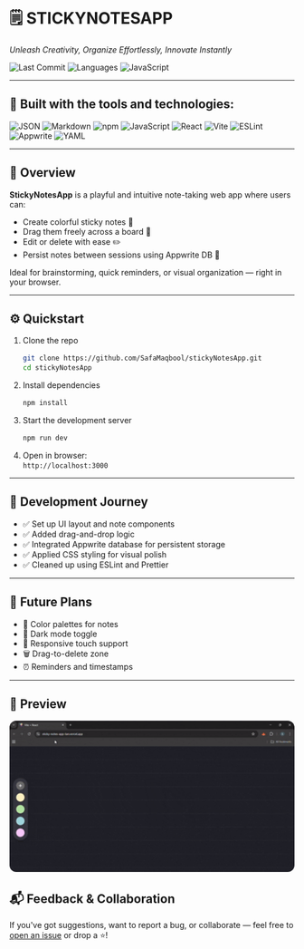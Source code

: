 # 🗒️ STICKYNOTESAPP

_Unleash Creativity, Organize Effortlessly, Innovate Instantly_

![Last Commit](https://img.shields.io/github/last-commit/SafaMaqbool/stickyNotesApp?color=blue&style=flat-square)
![Languages](https://img.shields.io/github/languages/count/SafaMaqbool/stickyNotesApp?style=flat-square)
![JavaScript](https://img.shields.io/github/languages/top/SafaMaqbool/stickyNotesApp?color=yellow&style=flat-square)

---

## 🚀 Built with the tools and technologies:

![JSON](https://img.shields.io/badge/format-JSON-informational?style=flat-square&logo=json)
![Markdown](https://img.shields.io/badge/docs-Markdown-black?style=flat-square&logo=markdown)
![npm](https://img.shields.io/badge/npm-%23CB3837.svg?style=flat-square&logo=npm&logoColor=white)
![JavaScript](https://img.shields.io/badge/JavaScript-F7DF1E.svg?style=flat-square&logo=javascript&logoColor=black)
![React](https://img.shields.io/badge/React-61DAFB.svg?style=flat-square&logo=react&logoColor=black)
![Vite](https://img.shields.io/badge/Vite-646CFF.svg?style=flat-square&logo=vite&logoColor=white)
![ESLint](https://img.shields.io/badge/ESLint-4B32C3?style=flat-square&logo=eslint&logoColor=white)
![Appwrite](https://img.shields.io/badge/Appwrite-F02E65?style=flat-square&logo=appwrite&logoColor=white)
![YAML](https://img.shields.io/badge/YAML-000000.svg?style=flat-square&logo=yaml&logoColor=white)

---

## 📌 Overview

**StickyNotesApp** is a playful and intuitive note-taking web app where users can:
- Create colorful sticky notes 📝
- Drag them freely across a board 🧲
- Edit or delete with ease ✏️
- Persist notes between sessions using Appwrite DB 💾

Ideal for brainstorming, quick reminders, or visual organization — right in your browser.

---

## ⚙️ Quickstart

1. Clone the repo  
   ```bash
   git clone https://github.com/SafaMaqbool/stickyNotesApp.git
   cd stickyNotesApp
   ```

2. Install dependencies  
   ```bash
   npm install
   ```

3. Start the development server  
   ```bash
   npm run dev
   ```

4. Open in browser:  
   `http://localhost:3000`

---

## 🧠 Development Journey

* ✅ Set up UI layout and note components
* ✅ Added drag-and-drop logic
* ✅ Integrated Appwrite database for persistent storage
* ✅ Applied CSS styling for visual polish
* ✅ Cleaned up using ESLint and Prettier

---

## 🌈 Future Plans

* 🎨 Color palettes for notes
* 🌙 Dark mode toggle
* 📱 Responsive touch support
* 🗑️ Drag-to-delete zone
* ⏰ Reminders and timestamps

---

## 🎥 Preview

<p align="center">
  <a href="./assets/demo.mp4" target="_blank">
    <img src="./assets/stickyNotes.gif" alt="Sticky Notes App Demo" width="700" style="border-radius: 12px;" />
  </a>
</p>


## 📬 Feedback & Collaboration

If you've got suggestions, want to report a bug, or collaborate — feel free to [open an issue](https://github.com/SafaMaqbool/stickyNotesApp/issues) or drop a ⭐!
